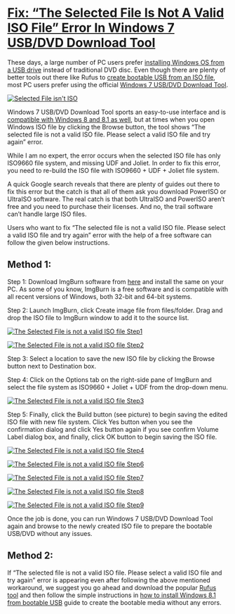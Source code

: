 # [Fix: “The Selected File Is Not A Valid ISO File” Error In Windows 7 USB/DVD Download Tool](http://www.intowindows.com/fix-the-selected-file-is-not-a-valid-iso-file-error-in-windows-7-usbdvd-download-tool/)

These days, a large number of PC users prefer [installing Windows OS from a USB drive](http://www.intowindows.com/how-to-install-windows-7vista-from-usb-drive-detailed-100-working-guide/) instead of traditional DVD disc. Even though there are plenty of better tools out there like Rufus to [create bootable USB from an ISO file](http://www.intowindows.com/how-to-create-bootable-windows-7-usb-to-install-windows-7-from-usb-flash-drive-using-windows-7-dvdusb-tool/), most PC users prefer using the official [Windows 7 USB/DVD Download Tool](http://www.intowindows.com/how-to-create-bootable-windows-7-usb-to-install-windows-7-from-usb-flash-drive-using-windows-7-dvdusb-tool/).

[![Selected File isn't ISO](http://www.intowindows.com/wp-content/uploads/2013/11/Selected-File-isnt-ISO_thumb.jpg)](http://www.intowindows.com/wp-content/uploads/2013/11/Selected-File-isnt-ISO.jpg)

Windows 7 USB/DVD Download Tool sports an easy-to-use interface and is [compatible with Windows 8 and 8.1 as well](http://www.intowindows.com/use-windows-7-usbdvd-download-tool-to-create-windows-8-1-installation-media/), but at times when you open Windows ISO file by clicking the Browse button, the tool shows “The selected file is not a valid ISO file. Please select a valid ISO file and try again” error.

While I am no expert, the error occurs when the selected ISO file has only ISO9660 file system, and missing UDF and Joliet. In order to fix this error, you need to re-build the ISO file with ISO9660 + UDF + Joliet file system.

A quick Google search reveals that there are plenty of guides out there to fix this error but the catch is that all of them ask you download PowerISO or UltraISO software. The real catch is that both UltraISO and PowerISO aren’t free and you need to purchase their licenses. And no, the trail software can’t handle large ISO files.

Users who want to fix “The selected file is not a valid ISO file. Please select a valid ISO file and try again” error with the help of a free software can follow the given below instructions.

## Method 1:

Step 1: Download ImgBurn software from [here](http://www.imgburn.com/index.php?act=download) and install the same on your PC. As some of you know, ImgBurn is a free software and is compatible with all recent versions of Windows, both 32-bit and 64-bit systems.

Step 2: Launch ImgBurn, click Create image file from files/folder. Drag and drop the ISO file to ImgBurn window to add it to the source list.

[![The Selected File is not a valid ISO file Step1](http://www.intowindows.com/wp-content/uploads/2013/11/The-Selected-File-is-not-a-valid-ISO-file-Step1_thumb.jpg)](http://www.intowindows.com/wp-content/uploads/2013/11/The-Selected-File-is-not-a-valid-ISO-file-Step1.jpg)

[![The Selected File is not a valid ISO file Step2](http://www.intowindows.com/wp-content/uploads/2013/11/The-Selected-File-is-not-a-valid-ISO-file-Step2_thumb.jpg)](http://www.intowindows.com/wp-content/uploads/2013/11/The-Selected-File-is-not-a-valid-ISO-file-Step2.jpg)

Step 3: Select a location to save the new ISO file by clicking the Browse button next to Destination box.

Step 4: Click on the Options tab on the right-side pane of ImgBurn and select the file system as ISO9660 + Joliet + UDF from the drop-down menu.

[![The Selected File is not a valid ISO file Step3](http://www.intowindows.com/wp-content/uploads/2013/11/The-Selected-File-is-not-a-valid-ISO-file-Step3_thumb.jpg)](http://www.intowindows.com/wp-content/uploads/2013/11/The-Selected-File-is-not-a-valid-ISO-file-Step3.jpg)

Step 5: Finally, click the Build button (see picture) to begin saving the edited ISO file with new file system. Click Yes button when you see the confirmation dialog and click Yes button again if you see confirm Volume Label dialog box, and finally, click OK button to begin saving the ISO file.

[![The Selected File is not a valid ISO file Step4](http://www.intowindows.com/wp-content/uploads/2013/11/The-Selected-File-is-not-a-valid-ISO-file-Step4_thumb.jpg)](http://www.intowindows.com/wp-content/uploads/2013/11/The-Selected-File-is-not-a-valid-ISO-file-Step4.jpg)

[![The Selected File is not a valid ISO file Step6](http://www.intowindows.com/wp-content/uploads/2013/11/The-Selected-File-is-not-a-valid-ISO-file-Step6_thumb.jpg)](http://www.intowindows.com/wp-content/uploads/2013/11/The-Selected-File-is-not-a-valid-ISO-file-Step6.jpg)

[![The Selected File is not a valid ISO file Step7](http://www.intowindows.com/wp-content/uploads/2013/11/The-Selected-File-is-not-a-valid-ISO-file-Step7_thumb.jpg)](http://www.intowindows.com/wp-content/uploads/2013/11/The-Selected-File-is-not-a-valid-ISO-file-Step7.jpg)

[![The Selected File is not a valid ISO file Step8](http://www.intowindows.com/wp-content/uploads/2013/11/The-Selected-File-is-not-a-valid-ISO-file-Step8_thumb.jpg)](http://www.intowindows.com/wp-content/uploads/2013/11/The-Selected-File-is-not-a-valid-ISO-file-Step8.jpg)

[![The Selected File is not a valid ISO file Step9](http://www.intowindows.com/wp-content/uploads/2013/11/The-Selected-File-is-not-a-valid-ISO-file-Step9_thumb.jpg)](http://www.intowindows.com/wp-content/uploads/2013/11/The-Selected-File-is-not-a-valid-ISO-file-Step9.jpg)

Once the job is done, you can run Windows 7 USB/DVD Download Tool again and browse to the newly created ISO file to prepare the bootable USB/DVD without any issues.

## Method 2:

If “The selected file is not a valid ISO file. Please select a valid ISO file and try again” error is appearing even after following the above mentioned workaround, we suggest you go ahead and download the popular [Rufus tool](http://www.intowindows.com/how-to-install-windows-8-1-from-usb-flash-drive/) and then follow the simple instructions in [how to install Windows 8.1 from bootable USB](http://www.intowindows.com/how-to-install-windows-8-1-from-usb-flash-drive/) guide to create the bootable media without any errors.
